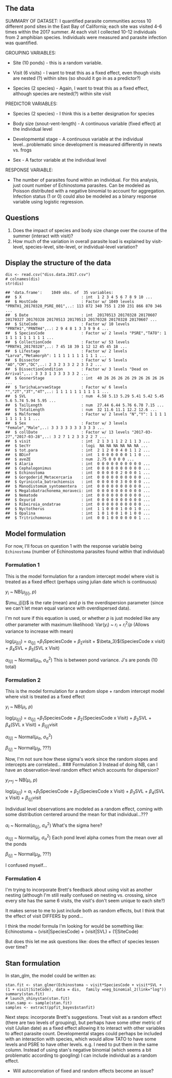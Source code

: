 The data
--------

SUMMARY OF DATASET: I quantified parasite communities across 10
different pond sites in the East Bay of California; each site was
visited 4-6 times within the 2017 summer. At each visit I collected
10-12 individuals from 2 amphibian species. Individuals were measured
and parasite infection was quantified.

GROUPING VARIABLES:

-   Site (10 ponds) - this is a random variable.

-   Visit (6 visits) - I want to treat this as a fixed effect, even
    though visits are nested (?) within sites (so should it go in as a
    predictor?)

-   Species (2 species) - Again, I want to treat this as a fixed effect,
    although species are nested(?) within site visit

PREDICTOR VARIABLES:

-   Species (2 species) - I think this is a better designation for
    species

-   Body size (snout-vent-length) - A continuous variable (fixed effect)
    at the individual level

-   Developmental stage - A continuous variable at the individual
    level...problematic since development is measured differently in
    newts vs. frogs

-   Sex - A factor variable at the individual level

RESPONSE VARIABLE:

-   The number of parasites found within an individual. For this
    analysis, just count number of Echinostoma parasites. Can be modeled
    as Poisson distributed with a negative binomial to account for
    aggregation. Infection status (1 or 0) could also be modeled as a
    binary response variable using logistic regression.

Questions
---------

1.  Does the impact of species and body size change over the course of
    the summer (interact with visit)?
2.  How much of the variation in overall parasite load is explained by
    visit-level, species-level, site-level, or individual-level
    variation?

Display the structure of the data
---------------------------------

    dis <- read.csv("diss.data.2017.csv")
    # colnames(dis)
    str(dis)

    ## 'data.frame':    1049 obs. of  35 variables:
    ##  $ X                          : int  1 2 3 4 5 6 7 8 9 10 ...
    ##  $ HostCode                   : Factor w/ 1049 levels "PRNTH1_20170328_PSRE_001",..: 113 872 340 755 1 230 231 866 870 346 ...
    ##  $ Date                       : int  20170513 20170328 20170607 20170327 20170328 20170513 20170513 20170328 20170328 20170607 ...
    ##  $ SiteCode                   : Factor w/ 10 levels "PRNTH1","PRNTH4",..: 2 9 4 8 1 3 3 9 9 4 ...
    ##  $ SpeciesCode                : Factor w/ 2 levels "PSRE","TATO": 1 1 1 1 1 1 1 1 1 1 ...
    ##  $ CollectionCode             : Factor w/ 53 levels "PRNTH1_20170328",..: 7 45 18 39 1 12 12 45 45 18 ...
    ##  $ Lifestage                  : Factor w/ 2 levels "Larva","Metamorph": 1 1 1 1 1 1 1 1 1 1 ...
    ##  $ Dissector                  : Factor w/ 5 levels "AO","CM","DC",..: 2 3 2 3 3 2 2 3 3 2 ...
    ##  $ DissectionCondition        : Factor w/ 3 levels "Dead on Arrival",..: 3 3 3 1 3 3 3 3 3 2 ...
    ##  $ GosnerStage                : int  40 26 26 26 26 29 26 26 26 26 ...
    ##  $ TarichaLarvaeStage         : Factor w/ 6 levels "","2T","3T","4T",..: 1 1 1 1 1 1 1 1 1 1 ...
    ##  $ SVL                        : num  4.58 5.13 5.29 5.41 5.42 5.45 5.6 5.74 5.94 5.95 ...
    ##  $ TailLength                 : num  27.44 6.44 5.76 6.78 7.15 ...
    ##  $ TotalLength                : num  32 11.6 11.1 12.2 12.6 ...
    ##  $ Malformed                  : Factor w/ 2 levels "N","Y": 1 1 1 1 1 1 1 1 1 1 ...
    ##  $ Sex                        : Factor w/ 3 levels "Female","Male",..: 3 3 3 3 3 3 3 3 3 3 ...
    ##  $ collDate                   : Factor w/ 13 levels "2017-03-27","2017-03-28",..: 3 2 7 1 2 3 3 2 2 7 ...
    ##  $ visit                      : int  2 1 3 1 1 2 2 1 1 3 ...
    ##  $ SecYr                      : logi  NA NA NA NA NA NA ...
    ##  $ tot.para                   : int  2 1 2 0 0 4 0 1 1 2 ...
    ##  $ BDinf                      : int  1 0 0 0 0 0 0 1 1 0 ...
    ##  $ aveZE                      : num  2.75 0 0 0 0 ...
    ##  $ Alaria                     : int  0 0 0 0 0 0 0 0 0 0 ...
    ##  $ Cephalogonimus             : int  0 0 0 0 0 0 0 0 0 0 ...
    ##  $ Echinostoma                : int  0 0 0 0 0 2 0 0 0 1 ...
    ##  $ Gorgoderid_Metacercaria    : int  0 0 0 0 0 0 0 0 0 0 ...
    ##  $ Gyrinicola_batrachiensis   : int  0 0 0 0 0 3 0 0 0 0 ...
    ##  $ Manodistomum_syntomentera  : int  0 0 0 0 0 0 0 0 0 0 ...
    ##  $ Megalobatrachonema_moraveci: int  0 0 0 0 0 0 0 0 0 0 ...
    ##  $ Nematode                   : int  0 0 0 0 0 0 0 0 0 0 ...
    ##  $ Oxyurid                    : int  0 0 0 0 0 0 0 0 0 0 ...
    ##  $ Ribeiroia_ondatrae         : int  0 0 0 0 0 0 0 0 0 0 ...
    ##  $ Nyctotherus                : int  1 1 0 0 0 1 0 0 1 0 ...
    ##  $ Opalina                    : int  1 0 1 0 0 1 0 1 0 0 ...
    ##  $ Tritrichomonas             : int  0 0 1 0 0 0 0 0 0 1 ...

Model formulation
-----------------

For now, I'll focus on question 1 with the response variable being
`Echinostoma` (number of Echinostoma parasites found within that
individual)

### Formulation 1

This is the model formulation for a random intercept model where visit
is treated as a fixed effect (perhaps using julian date which is
continuous)

*y*<sub>*i*</sub> ~ NB(*μ*<sub>*j*\[*i*\]</sub>, *p*)

$\\mu\_j\[i\]}$ is the rate (mean) and *p* is the overdispersion
parameter (since we can't let mean equal variance with overdispersed
data).

I'm not sure if this equation is used, or whether *p* is just modeled
like any other parameter with maximum likelihood: Var(*y*<sub>*i*</sub>)
~ *r*<sub>*i*</sub> + *r*<sub>*i*</sub><sup>2</sup>/*p* (Allows variance
to increase with mean)

log(*μ*<sub>*j*\[*i*\]</sub>) = *α*<sub>*i*\[*j*\]</sub>
+*β*<sub>1</sub>SpeciesCode + *β*<sub>2</sub>visit +
$\\beta\_3}$(SpeciesCode x visit) + *β*<sub>4</sub>SVL +
*β*<sub>5</sub>(SVL x Visit)

*α*<sub>*i*\[*j*\]</sub> ~ Normal(*μ*<sub>*α*</sub>,
*σ*<sub>*α*</sub><sup>2</sup>) This is between pond variance. J's are
ponds (10 total)

### Formulation 2

This is the model formulation for a random slope + random intercept
model where visit is treated as a fixed effect

*y*<sub>*i*</sub> ~ NB(*μ*<sub>*i*</sub>, *p*)

log(*μ*<sub>*i*\[*j*\]</sub>) = *α*<sub>*i*\[*j*\]</sub>
+*β*<sub>1</sub>SpeciesCode + *β*<sub>2</sub>(SpeciesCode x Visit) +
*β*<sub>3</sub>SVL + *β*<sub>4</sub>(SVL x Visit) +
*β*<sub>*i*\[*j*\]</sub>visit

*α*<sub>*i*\[*j*\]</sub> ~ Normal(*μ*<sub>*α*</sub>,
*σ*<sub>*α*</sub><sup>2</sup>)

*β*<sub>*i*\[*j*\]</sub> ~ Normal(*μ*<sub>*β*</sub>, ???)

Now, I'm not sure how these sigma's work since the random slopes and
intercepts are correlated... \#\#\# Formulation 3 Instead of doing NB,
can I have an observation-level random effect which accounts for
dispersion?

*y*<sub>*i**j*</sub> ~ NB(*μ*<sub>*i*</sub>, *p*)

log(*μ*<sub>*i*\[*j*\]</sub>) = *α*<sub>*i*</sub>
+*β*<sub>1</sub>SpeciesCode + *β*<sub>2</sub>(SpeciesCode x Visit) +
*β*<sub>3</sub>SVL + *β*<sub>4</sub>(SVL x Visit) +
*β*<sub>*i*\[*j*\]</sub>visit

Individual level observations are modeled as a random effect, coming
with some distribution centered around the mean for that
individual...???

*α*<sub>*i*</sub> ~ Normal(*α*<sub>*i*\[*j*\]</sub>,
*σ*<sub>*α*</sub><sup>2</sup>) What's the sigma here?

*α*<sub>*i*\[*j*\]</sub> ~ Normal(*μ*<sub>*j*</sub>,
*σ*<sub>*α*</sub><sup>2</sup>) Each pond level alpha comes from the mean
over all the ponds

*β*<sub>*i*\[*j*\]</sub> ~ Normal(*μ*<sub>*β*</sub>, ???)

I confused myself...

### Formulation 4

I'm trying to incorporate Brett's feedback about using visit as another
nesting (although I'm still really confused on nesting vs. crossing,
since every site has the same 6 visits, the visit's don't seem unique to
each site?)

It makes sense to me to just include both as random effects, but I think
that the effect of visit DIFFERS by pond...

I think the model formula I'm looking for would be something like:
Echinostoma ~ (visit|SpeciesCode) + (visit|SVL) + (1|SiteCode)

But does this let me ask questions like: does the effect of species
lessen over time?

Stan formulation
----------------

In stan\_glm, the model could be written as:

    stan.fit <- stan_glmer(Echinostoma ~ visit*SpeciesCode + visit*SVL + (1 + visit|SiteCode), data = dis,  family =neg_binomial_2(link="log"))
    summary(stan.fit)
    # launch_shinystan(stan.fit)
    stan.samp <- sample(stan.fit)
    samples <- extract(ppfit_bayes$stanfit)

Next steps: incorporate Brett's suggestions. Treat visit as a random
effect (there are two levels of grouping), but perhaps have some other
metric of visit (Julian date) as a fixed effect allowing it to interact
with other variables to affect parasite count. Developmental stages
could perhaps be included with an interaction with species, which would
allow TATO to have some levels and PSRE to have other levels. e.g. I
need to put them in the same column. Instead of using stan's negative
binomial (which seems a bit problematic according to googling) I can
include individual as a random effect.

-   Will autocorrelation of fixed and random effects become an issue?
